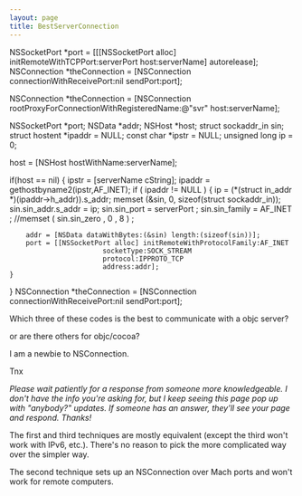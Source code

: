 ```yaml
---
layout: page
title: BestServerConnection
---
```





    
NSSocketPort *port = [[[NSSocketPort alloc] initRemoteWithTCPPort:serverPort
                                  host:serverName] autorelease];
NSConnection *theConnection = [NSConnection connectionWithReceivePort:nil
                                  sendPort:port];

    
NSConnection *theConnection = [NSConnection
                           rootProxyForConnectionWithRegisteredName:@"svr" host:serverName];

    
NSSocketPort *port;
NSData *addr;
NSHost *host;
struct sockaddr_in sin;
struct hostent *ipaddr = NULL;
const char *ipstr = NULL;
unsigned long ip = 0;


host = [NSHost hostWithName:serverName];
		
if(host == nil)
{
	ipstr = [serverName cString];
	ipaddr = gethostbyname2(ipstr,AF_INET);
	if ( ipaddr != NULL )
	{
		ip = (*(struct in_addr *)(ipaddr->h_addr)).s_addr;
		memset (&sin, 0, sizeof(struct sockaddr_in));
		sin.sin_addr.s_addr = ip;
		sin.sin_port = serverPort ;
                sin.sin_family = AF_INET ;
		//memset ( sin.sin_zero , 0 , 8 ) ;
        
		addr = [NSData dataWithBytes:(&sin) length:(sizeof(sin))];
		port = [[NSSocketPort alloc] initRemoteWithProtocolFamily:AF_INET
                           socketType:SOCK_STREAM
                           protocol:IPPROTO_TCP
                           address:addr];
	}
}
NSConnection *theConnection = [NSConnection connectionWithReceivePort:nil sendPort:port];


Which three of these codes is the best to communicate with a objc server?

or are there others for objc/cocoa?

I am a newbie to NSConnection.

Tnx

*Please wait patiently for a response from someone more knowledgeable. I don't have the info you're asking for, but I keep seeing this page pop up with "anybody?" updates. If someone has an answer, they'll see your page and respond. Thanks!*

The first and third techniques are mostly equivalent (except the third won't work with IPv6, etc.). There's no reason to pick the more complicated way over the simpler way.

The second technique sets up an NSConnection over Mach ports and won't work for remote computers.


